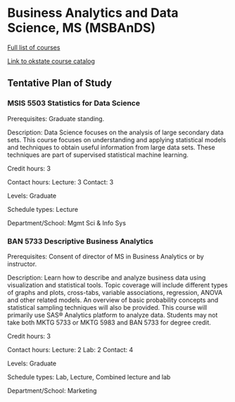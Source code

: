 # Business Analytics and Data Science, MS   (MSBAnDS)


[Full list of courses](https://github.com/mosesmarin/MSBAnDS/blob/main/courses.pdf)

[Link to okstate course catalog](http://catalog.okstate.edu/graduate-college/masters-degrees/business-analytics-data-science-ms/)


## Tentative Plan of Study

### MSIS 5503 Statistics for Data Science

Prerequisites: Graduate standing.

Description: Data Science focuses on the analysis of large secondary data sets. This course focuses on understanding and applying statistical models and techniques to obtain useful information from large data sets. These techniques are part of supervised statistical machine learning.

Credit hours: 3

Contact hours: Lecture: 3 Contact: 3

Levels: Graduate

Schedule types: Lecture

Department/School: Mgmt Sci & Info Sys


### BAN 5733 Descriptive Business Analytics

Prerequisites: Consent of director of MS in Business Analytics or by instructor.

Description: Learn how to describe and analyze business data using visualization and statistical tools. Topic coverage will include different types of graphs and plots, cross-tabs, variable associations, regression, ANOVA and other related models. An overview of basic probability concepts and statistical sampling techniques will also be provided. This course will primarily use SAS® Analytics platform to analyze data. Students may not take both MKTG 5733 or MKTG 5983 and BAN 5733 for degree credit.

Credit hours: 3

Contact hours: Lecture: 2 Lab: 2 Contact: 4

Levels: Graduate

Schedule types: Lab, Lecture, Combined lecture and lab

Department/School: Marketing
